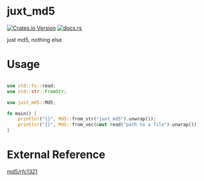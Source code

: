 juxt_md5
================

[![Crates.io Version](https://img.shields.io/crates/v/juxt_md5?style=flat)](https://crates.io/crates/juxt_md5)
[![docs.rs](https://img.shields.io/docsrs/juxt_md5?style=flat&logo=docsdotrs)](https://docs.rs/juxt_md5/latest/juxt_md5/)
<!-- [![Codecov](https://img.shields.io/codecov/c/gh/wolfired/juxt?token=95IHYGJI9H&style=flat&logo=codecov)](https://app.codecov.io/gh/wolfired/juxt) -->

just md5, nothing else

# Usage

```rust

use std::fs::read;
use std::str::FromStr;

use just_md5::Md5;

fn main() {
    println!("{}", Md5::from_str("just_md5").unwrap());
    println!("{}", Md5::from_vec(&mut read("path to a file").unwrap()));
}

```

# External Reference

[md5/rfc1321](https://www.ietf.org/rfc/rfc1321.txt)

